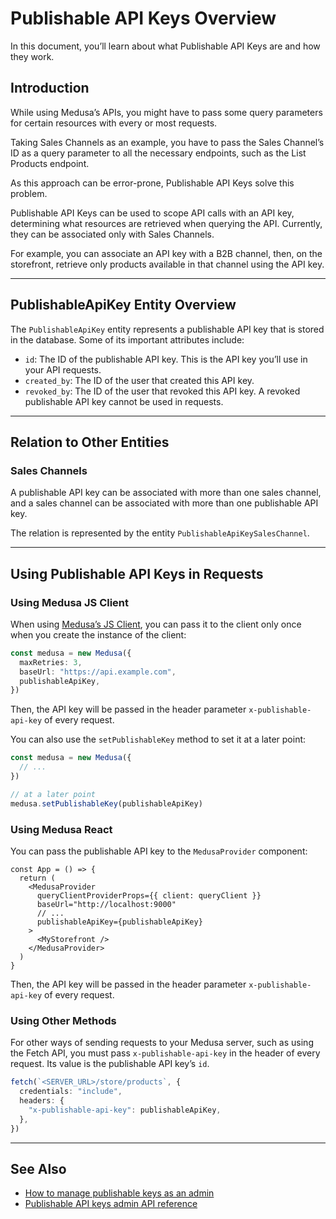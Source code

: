 # Publishable API Keys Overview

In this document, you’ll learn about what Publishable API Keys are and how they work.

## Introduction

While using Medusa’s APIs, you might have to pass some query parameters for certain resources with every or most requests.

Taking Sales Channels as an example, you have to pass the Sales Channel’s ID as a query parameter to all the necessary endpoints, such as the List Products endpoint.

As this approach can be error-prone, Publishable API Keys solve this problem.

Publishable API Keys can be used to scope API calls with an API key, determining what resources are retrieved when querying the API. Currently, they can be associated only with Sales Channels.

For example, you can associate an API key with a B2B channel, then, on the storefront, retrieve only products available in that channel using the API key.

---

## PublishableApiKey Entity Overview

The `PublishableApiKey` entity represents a publishable API key that is stored in the database. Some of its important attributes include:

- `id`: The ID of the publishable API key. This is the API key you’ll use in your API requests.
- `created_by`: The ID of the user that created this API key.
- `revoked_by`: The ID of the user that revoked this API key. A revoked publishable API key cannot be used in requests.

---

## Relation to Other Entities

### Sales Channels

A publishable API key can be associated with more than one sales channel, and a sales channel can be associated with more than one publishable API key.

The relation is represented by the entity `PublishableApiKeySalesChannel`.

---

## Using Publishable API Keys in Requests

### Using Medusa JS Client

When using [Medusa’s JS Client](../../../js-client/overview.md), you can pass it to the client only once when you create the instance of the client:

```ts
const medusa = new Medusa({
  maxRetries: 3,
  baseUrl: "https://api.example.com",
  publishableApiKey,
})
```

Then, the API key will be passed in the header parameter `x-publishable-api-key` of every request.

You can also use the `setPublishableKey` method to set it at a later point:

```ts
const medusa = new Medusa({
  // ...
})

// at a later point
medusa.setPublishableKey(publishableApiKey)
```

### Using Medusa React

You can pass the publishable API key to the `MedusaProvider` component:

```tsx
const App = () => {
  return (
    <MedusaProvider
      queryClientProviderProps={{ client: queryClient }}
      baseUrl="http://localhost:9000"
      // ...
      publishableApiKey={publishableApiKey}
    >
      <MyStorefront />
    </MedusaProvider>
  )
}
```

Then, the API key will be passed in the header parameter `x-publishable-api-key` of every request.

### Using Other Methods

For other ways of sending requests to your Medusa server, such as using the Fetch API, you must pass `x-publishable-api-key` in the header of every request. Its value is the publishable API key’s `id`.

```ts
fetch(`<SERVER_URL>/store/products`, {
  credentials: "include",
  headers: {
    "x-publishable-api-key": publishableApiKey,
  },
})
```

---

## See Also

- [How to manage publishable keys as an admin](../../admin/manage-publishable-api-keys.mdx)
- [Publishable API keys admin API reference](/api/admin/#tag/PublishableApiKey)
